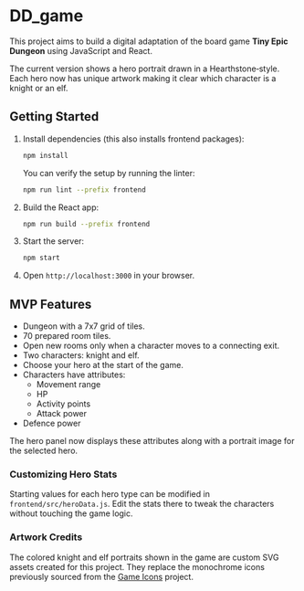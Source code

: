 # DD_game

This project aims to build a digital adaptation of the board game **Tiny Epic Dungeon** using JavaScript and React.

The current version shows a hero portrait drawn in a Hearthstone‑style. Each hero now has unique artwork making it clear which character is a knight or an elf.

## Getting Started

1. Install dependencies (this also installs frontend packages):
   ```bash
   npm install
   ```
   You can verify the setup by running the linter:
   ```bash
   npm run lint --prefix frontend
   ```
2. Build the React app:
   ```bash
   npm run build --prefix frontend
   ```
3. Start the server:
   ```bash
   npm start
   ```
4. Open `http://localhost:3000` in your browser.

## MVP Features
- Dungeon with a 7x7 grid of tiles.
- 70 prepared room tiles.
- Open new rooms only when a character moves to a connecting exit.
- Two characters: knight and elf.
- Choose your hero at the start of the game.
- Characters have attributes:
  - Movement range
  - HP
  - Activity points
  - Attack power
- Defence power

The hero panel now displays these attributes along with a portrait image for the selected hero.

### Customizing Hero Stats

Starting values for each hero type can be modified in
`frontend/src/heroData.js`. Edit the stats there to tweak the characters
without touching the game logic.

### Artwork Credits

The colored knight and elf portraits shown in the game are custom SVG assets
created for this project. They replace the monochrome icons previously sourced
from the [Game Icons](https://game-icons.net/) project.

